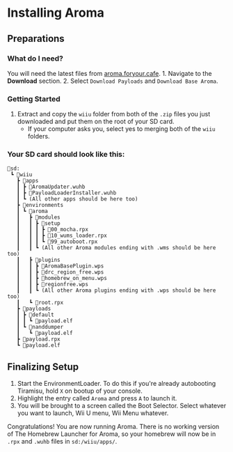 # Installing Aroma

## Preparations

### What do I need?

You will need the latest files from [aroma.foryour.cafe](https://aroma.foryour.cafe/).
    1. Navigate to the **Download** section.
    2. Select `Download Payloads` and `Download Base Aroma`.

### Getting Started

1. Extract and copy the `wiiu` folder from both of the `.zip` files you just downloaded and put them on the root of your SD card.
    - If your computer asks you, select yes to merging both of the ``wiiu`` folders.

### Your SD card should look like this:
```
💾sd:
 ┗ 📂wiiu
   ┣ 📂apps
   ┃ ┣ 📜AromaUpdater.wuhb
   ┃ ┣ 📜PayloadLoaderInstaller.wuhb
   ┃ ┗ (All other apps should be here too)
   ┣ 📂environments
   ┃ ┗ 📂aroma
   ┃   ┣ 📂modules
   ┃   ┃ ┣ 📂setup
   ┃   ┃ ┃ ┣ 📜00_mocha.rpx
   ┃   ┃ ┃ ┣ 📜10_wums_loader.rpx
   ┃   ┃ ┃ ┗ 📜99_autoboot.rpx
   ┃   ┃ ┗ (All other Aroma modules ending with .wms should be here too)
   ┃   ┣ 📂plugins
   ┃   ┃ ┣ 📜AromaBasePlugin.wps
   ┃   ┃ ┣ 📜drc_region_free.wps
   ┃   ┃ ┣ 📜homebrew_on_menu.wps
   ┃   ┃ ┣ 📜regionfree.wps
   ┃   ┃ ┗ (All other Aroma plugins ending with .wps should be here too)
   ┃   ┗ 📜root.rpx
   ┣ 📂payloads
   ┃ ┣ 📂default
   ┃ ┃ ┗ 📜payload.elf
   ┃ ┗ 📂nanddumper
   ┃   ┗ 📜payload.elf
   ┣ 📜payload.rpx
   ┗ 📜payload.elf
```

## Finalizing Setup

1. Start the EnvironmentLoader. To do this if you're already autobooting Tiramisu, hold `X` on bootup of your console.
2. Highlight the entry called `Aroma` and press `A` to launch it.
3. You will be brought to a screen called the Boot Selector. Select whatever you want to launch, Wii U menu, Wii Menu whatever.

Congratulations! You are now running Aroma. There is no working version of The Homebrew Launcher for Aroma, so your homebrew will now be in ``.rpx`` and ``.wuhb`` files in `sd:/wiiu/apps/`.